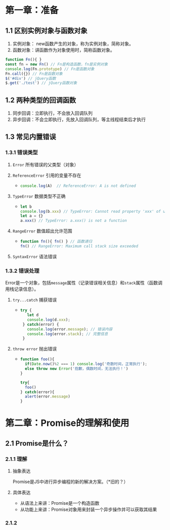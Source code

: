 # 第一章：准备

## 1.1 区别实例对象与函数对象

1. 实例对象： new函数产生的对象，称为实例对象，简称对象。
2. 函数对象：讲函数作为对象使用时，简称函数对象。

```js
function Fn(){ }
const fn = new Fn() // Fn是构造函数，fn是实例对象
console.log(Fn.prototype) // Fn是函数对象
Fn.call({}) // Fn是函数对象
$('#div') // jQuery函数
$.get('./test') // jQuery函数对象
```

## 1.2 两种类型的回调函数

1. 同步回调：立即执行，不会放入回调队列
2. 异步回调：不会立即执行，先放入回调队列，等主线程结束后才执行

## 1.3 常见内置错误

### 1.3.1 错误类型

1. `Error` 所有错误的父类型（对象）

2. `ReferenceError` 引用的变量不存在

   * ```js
     console.log(A)  // ReferenceError: A is not defined 
     ```

3. `TypeError` 数据类型不正确

   - ```js
     let b
     console.log(b.xxx) // TypeError: Cannot read property 'xxx' of undefined
     let a = {}
     a.xxx() // TypeError: a.xxx() is not a function
     ```

4. `RangeError` 数值超出允许范围

   - ```js
     function fn(){ fn() } // 函数递归
     fn() // RangeError: Maximum call stack size exceeded
     ```

5. `SyntaxError` 语法错误

### 1.3.2  错误处理

Error是一个对象，包括`message`属性（记录错误相关信息）和`stack`属性（函数调用栈记录信息）。

1. `try...catch`  捕获错误

   - ```js
     try {
        let d
        console.log(d.xxx);
      } catch(error) {
        console.log(error.message); // 错误内容
        console.log(error.stack); // 完整信息
      }
     ```

2. `throw error` 抛出错误

   - ```js
     function foo(){
       if(Date.now()%2 === 1) console.log('奇数时间，正常执行');
       else throw new Error('抱歉，偶数时间，无法执行！')
     }
     
     try{
       foo()
     } catch(error){
       alert(error.message)
     }
     ```

   

# 第二章：Promise的理解和使用

## 2.1 Promise是什么？

### 2.1.1 理解

1. 抽象表达

   Promise是JS中进行异步编程的新的解决方案。（*旧的？）

2. 具体表达
   - 从语法上来讲：Promise是一个构造函数
   - 从功能上来讲：Promise对象用来封装一个异步操作并可以获取其结果

### 2.1.2 

